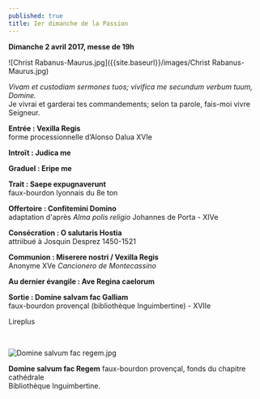 ```yaml
---
published: true
title: Ier dimanche de la Passion
---
```

**Dimanche 2 avril 2017, messe de 19h**  

![Christ Rabanus-Maurus.jpg]({{site.baseurl}}/images/Christ Rabanus-Maurus.jpg)


*Vivam et custodiam sermones tuos; vivifica me secundum verbum tuum, Domine.*  
Je vivrai et garderai tes commandements; selon ta parole, fais-moi vivre Seigneur.


**Entrée : Vexilla Regis**  
forme processionnelle d’Alonso Dalua XVIe

**Introït : Judica me**

**Graduel : Eripe me**

**Trait : Saepe expugnaverunt**  
faux-bourdon lyonnais du 8e ton

**Offertoire : Confitemini Domino**  
adaptation d'après *Alma polis religio* Johannes de Porta - XIVe

**Consécration : O salutaris Hostia**  
attriibué à Josquin Desprez 1450-1521  

**Communion : Miserere nostri / Vexilla Regis**  
Anonyme XVe *Cancionero de Montecassino*

**Au dernier évangile : Ave Regina caelorum**

**Sortie : Domine salvam fac Galliam**  
faux-bourdon provençal (bibliothèque Inguimbertine) - XVIIe

Lireplus 

&nbsp;

![Domine salvum fac regem.jpg]({{site.baseurl}}/images/Domine%20salvum%20fac%20regem.jpg)

**Domine salvum fac Regem** faux-bourdon provençal, fonds du chapitre cathédrale  
Bibliothèque Inguimbertine.
